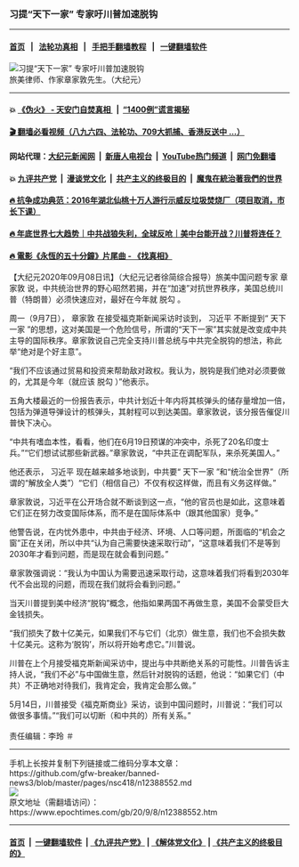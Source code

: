 ### 习提“天下一家” 专家吁川普加速脱钩
------------------------

#### [首页](https://github.com/gfw-breaker/banned-news3/blob/master/README.md) &nbsp;&nbsp;|&nbsp;&nbsp; [法轮功真相](https://github.com/begood0513/basic/blob/master/README.md)  &nbsp;&nbsp;|&nbsp;&nbsp; [手把手翻墙教程](https://github.com/gfw-breaker/guides/wiki)  &nbsp;&nbsp;|&nbsp;&nbsp; [一键翻墙软件](https://github.com/gfw-breaker/nogfw/blob/master/README.md)  



<div><img alt="习提“天下一家” 专家吁川普加速脱钩" class="attachment-djy_600_400 size-djy_600_400 wp-post-image" src="https://i.epochtimes.com/assets/uploads/2004/09/4091415071017.jpg"/>
<div class="caption">
 旅美律师、作家章家敦先生。（大纪元）
</div></div><hr/>

#### 💥 [《伪火》 - 天安门自焚真相 ](http://141.164.51.119:10000/videos/blog/weihuo.html)&nbsp; |&nbsp; [“1400例”谎言揭秘  ](http://141.164.51.119:10000/videos/blog/jiexi1400.html)

#### [ 🎬  翻墙必看视频（八九六四、法轮功、709大抓捕、香港反送中 ...）](https://github.com/gfw-breaker/links/blob/master/banned.md)

#### 网站代理：[大纪元新闻网](http://167.172.10.89:10080/gb/) &nbsp;|&nbsp; [新唐人电视台](http://167.172.10.89:8808/gb/)  &nbsp;|&nbsp; [YouTube热门频道](http://158.247.203.241/youtube.html) &nbsp;|&nbsp; [网门免翻墙](http://158.247.203.241:11000/show.aspx?name=ogHome)

#### 💥 [九评共产党](http://141.164.51.119:10000/videos/res/jiuping/)&nbsp; |&nbsp; [漫谈党文化](http://141.164.51.119:10000/videos/res/mtdwh/)&nbsp; |&nbsp; [共产主义的终极目的](http://141.164.51.119:10000/videos/res/zjmd/)&nbsp; |&nbsp; [魔鬼在統治著我們的世界](http://141.164.51.119:10000/videos/res/TheSpecter/)  

#### [ 🔥  抗争成功典范：2016年湖北仙桃十万人游行示威反垃圾焚烧厂（项目取消，市长下课）](http://141.164.51.119:10000/videos/news/xiantao.html)

#### [ 🔥  年底世界七大趋势｜中共战狼失利，全球反呛｜美中台能开战？川普将连任？](http://141.164.51.119:10000/videos/news/tanghao02.html)

#### [ 🔥  電影《永恆的五十分鐘》片尾曲 - 《找真相》](http://141.164.51.119:10000/videos/news/../legend/index.html)

<div><p>
 【大纪元2020年09月08日讯】（大纪元记者徐简综合报导）旅美中国问题专家
 <ok href="https://www.epochtimes.com/gb/tag/%E7%AB%A0%E5%AE%B6%E6%95%A6.html">
  章家敦
 </ok>
 说，中共统治世界的野心昭然若揭，并在“加速”对抗世界秩序，美国总统川普（特朗普）必须快速应对，最好在今年就
 <ok href="https://www.epochtimes.com/gb/tag/%E8%84%B1%E5%8B%BE.html">
  脱勾
 </ok>
 。
</p>
<p>
 周一（9月7日），
 <ok href="https://www.epochtimes.com/gb/tag/%E7%AB%A0%E5%AE%B6%E6%95%A6.html">
  章家敦
 </ok>
 在接受福克斯新闻采访时谈到，
 <ok href="https://www.epochtimes.com/gb/tag/%E4%B9%A0%E8%BF%91%E5%B9%B3.html">
  习近平
 </ok>
 不断提到“
 <ok href="https://www.epochtimes.com/gb/tag/%E5%A4%A9%E4%B8%8B%E4%B8%80%E5%AE%B6.html">
  天下一家
 </ok>
 ”的思想，这对美国是一个危险信号，所谓的“天下一家”其实就是改变成中共主导的国际秩序。章家敦说自己完全支持川普总统与中共完全脱钩的想法，称此举“绝对是个好主意”。
</p>
<p>
 “我们不应该通过贸易和投资来帮助敌对政权。我认为，脱钩是我们绝对必须要做的，尤其是今年（就应该
 <ok href="https://www.epochtimes.com/gb/tag/%E8%84%B1%E5%8B%BE.html">
  脱勾
 </ok>
 ）”他表示。
</p>
<p>
 五角大楼最近的一份报告表示，中共计划近十年内将其核弹头的储存量增加一倍，包括为弹道导弹设计的核弹头，其射程可以到达美国。章家敦说，该分报告催促川普快下决心。
</p>
<p class="p1">
 <span class="s1">
  “中共有嗜血本性，看看，他们在6月19日预谋的冲突中，杀死了20名印度士兵。”“它们想试试那些新武器。”章家敦说，“中共正在调配军队，来杀死美国人。”
 </span>
</p>
<p class="p1">
 他还表示，
 <ok href="https://www.epochtimes.com/gb/tag/%E4%B9%A0%E8%BF%91%E5%B9%B3.html">
  习近平
 </ok>
 现在越来越多地谈到，中共要“
 <ok href="https://www.epochtimes.com/gb/tag/%E5%A4%A9%E4%B8%8B%E4%B8%80%E5%AE%B6.html">
  天下一家
 </ok>
 ”和“统治全世界”（所谓的“解放全人类”）“它们（相信自己）不仅有权这样做，而且有义务这样做。”
</p>
<p>
 章家敦说，习近平在公开场合就不断谈到这一点，“他的官员也是如此，这意味着它们正在努力改变国际体系，而不是在国际体系中（跟其他国家）竞争。”
</p>
<p>
 他警告说，在内忧外患中，中共由于经济、环境、人口等问题，所面临的“机会之窗”正在关闭，所以中共“认为自己需要快速采取行动”，“这意味着我们不是等到2030年才看到问题，而是现在就会看到问题。”
</p>
<p>
 章家敦强调说：“我认为中国认为需要迅速采取行动，这意味着我们将看到2030年代不会出现的问题，而现在我们就将会看到问题。”
</p>
<p>
 当天川普提到美中经济“脱钩”概念，他指如果两国不再做生意，美国不会蒙受巨大金钱损失。
</p>
<p>
 “我们损失了数十亿美元，如果我们不与它们（北京）做生意，我们也不会损失数十亿美元。这称为‘脱钩’，所以将开始考虑它。”川普说。
</p>
<p>
 川普在上个月接受福克斯新闻采访中，提出与中共断绝关系的可能性。川普告诉主持人说，“我们不必”与中国做生意，然后针对脱钩的话题，他说：“如果它们（中共）不正确地对待我们，我肯定会，我肯定会那么做。”
</p>
<p>
 5月14日，川普接受《福克斯商业》采访，谈到中国问题时，川普说：“我们可以做很多事情。”“我们可以切断（和中共的）所有关系。”
 <br/>
 <br/>
 责任编辑：李玲 ＃
</p>
</div>
<hr/>
手机上长按并复制下列链接或二维码分享本文章：<br/>
https://github.com/gfw-breaker/banned-news3/blob/master/pages/nsc418/n12388552.md <br/>
<a href='https://github.com/gfw-breaker/banned-news3/blob/master/pages/nsc418/n12388552.md'><img src='https://github.com/gfw-breaker/banned-news3/blob/master/pages/nsc418/n12388552.md.png'/></a> <br/>
原文地址（需翻墙访问）：https://www.epochtimes.com/gb/20/9/8/n12388552.htm


------------------------
#### [首页](https://github.com/gfw-breaker/banned-news3/blob/master/README.md) &nbsp;|&nbsp; [一键翻墙软件](https://github.com/gfw-breaker/nogfw/blob/master/README.md) &nbsp;| [《九评共产党》](https://github.com/gfw-breaker/9ping.md/blob/master/README.md#九评之一评共产党是什么) | [《解体党文化》](https://github.com/gfw-breaker/jtdwh.md/blob/master/README.md) | [《共产主义的终极目的》](https://github.com/gfw-breaker/gczydzjmd.md/blob/master/README.md)


<img src='http://gfw-breaker.win/banned-news3/pages/nsc418/n12388552.md' width='0px' height='0px'/>